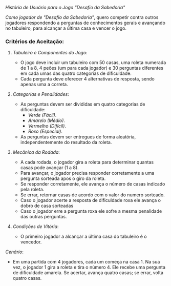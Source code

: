 *História de Usuário para o Jogo "Desafio da Sabedoria"*

*Como jogador de "Desafio da Sabedoria"*, quero competir contra outros jogadores respondendo a perguntas de conhecimentos gerais e avançando no tabuleiro, para alcançar a última casa e vencer o jogo.

### Critérios de Aceitação:

1. *Tabuleiro e Componentes do Jogo*:
   - O jogo deve incluir um tabuleiro com 50 casas, uma roleta numerada de 1 a 8, 4 peões (um para cada jogador) e 30 perguntas diferentes em cada umas das quatro categorias de dificuldade.
   - Cada pergunta deve oferecer 4 alternativas de resposta, sendo apenas uma a correta.

2. *Categorias e Penalidades*:
   - As perguntas devem ser divididas em quatro categorias de dificuldade:
     - *Verde (Fácil)*.
     - *Amarelo (Médio)*.
     - *Vermelho (Difícil)*.
     - *Roxo (Especial)*.
   - As perguntas devem ser entregues de forma aleatória, independentemente do resultado da roleta.

3. *Mecânica da Rodada*:
   - A cada rodada, o jogador gira a roleta para determinar quantas casas pode avançar (1 a 8).
   - Para avançar, o jogador precisa responder corretamente a uma pergunta sorteada apos o giro da roleta.
   - Se responder corretamente, ele avança o número de casas indicado pela roleta.
   - Se errar, retornar casas de acordo com o valor do numero sorteado.
   - Caso o jogador acerte a resposta de dificuldade roxa ele avança o dobro de casa sorteadas
   - Caso o jogador erre a pergunta roxa ele sofre a mesma penalidade das outras perguntas.
   
4. *Condições de Vitória*:
   - O primeiro jogador a alcançar a última casa do tabuleiro é o vencedor.

*Cenário*:
   - Em uma partida com 4 jogadores, cada um começa na casa 1. Na sua vez, o jogador 1 gira a roleta e tira o número 4. Ele recebe uma pergunta de dificuldade amarela. Se acertar, avança quatro casas; se errar, volta quatro casas.
